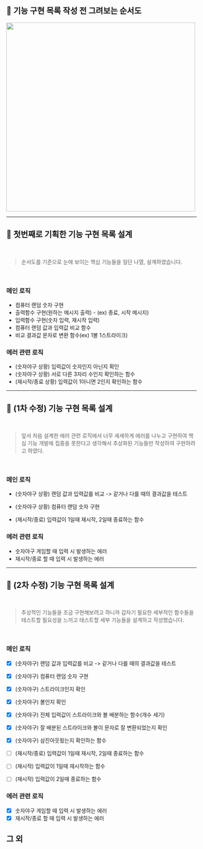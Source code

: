 ## 🚀 기능 구현 목록 작성 전 그려보는 순서도

<img height = "500px" src = "https://user-images.githubusercontent.com/78203399/199640064-aa23b782-a396-4f09-85e8-f99ccab57730.png" />

---

## 🚀 첫번째로 기획한 기능 구현 목록 설계

<br />

> 순서도를 기준으로 눈에 보이는 핵심 기능들을 일단 나열, 설계하였습니다.

<br />

### 메인 로직

- 컴퓨터 랜덤 숫자 구현
- 출력함수 구현(원하는 메시지 출력) - (ex) 종료, 시작 메시지)
- 입력함수 구현(숫자 입력, 재시작 입력)
- 컴퓨터 랜덤 값과 입력값 비교 함수
- 비교 결과값 문자로 변환 함수(ex) 1볼 1스트라이크)

### 에러 관련 로직

- (숫자야구 상황) 입력값이 숫자인지 아닌지 확인
- (숫자야구 상황) 서로 다른 3자리 수인지 확인하는 함수
- (재시작/종료 상황) 입력값이 1아니면 2인지 확인하는 함수

---

## 🚀 (1차 수정) 기능 구현 목록 설계

<br />

> 앞서 처음 설계한 에러 관련 로직에서 너무 세세하게 에러를 나누고 구현하여 핵심 기능 개발에 집중을 못한다고 생각해서 추상화된 기능들만 작성하여 구현하려고 하였다.

<br />

### 메인 로직

- (숫자야구 상황) 랜덤 값과 입력값를 비교 -> 같거나 다를 때의 결과값을 테스트
- (숫자야구 상황) 컴퓨터 랜덤 숫자 구현

- (재시작/종료) 입력값이 1일때 재시작, 2일때 종료하는 함수

### 에러 관련 로직

- 숫자야구 게임할 때 입력 시 발생하는 에러
- 재시작/종료 할 때 입력 시 발생하는 에러

---

## 🚀 (2차 수정) 기능 구현 목록 설계

<br />

> 추상적인 기능들을 조금 구현해보려고 하니까 갑자기 필요한 세부적인 함수들을 테스트할 필요성을 느끼고
> 테스트할 세부 기능들을 설계하고 작성했습니다.

<br />

### 메인 로직

- [x] (숫자야구) 랜덤 값과 입력값를 비교 -> 같거나 다를 때의 결과값을 테스트
- [x] (숫자야구) 컴퓨터 랜덤 숫자 구현
- [x] (숫자야구) 스트라이크인지 확인
- [x] (숫자야구) 볼인지 확인
- [x] (숫자야구) 전체 입력값이 스트라이크와 볼 배분하는 함수(개수 세기)
- [x] (숫자야구) 잘 배분된 스트라이크와 볼이 문자로 잘 변환되었는지 확인
- [x] (숫자야구) 삼진아웃됬는지 확인하는 함수

- [ ] (재시작/종료) 입력값이 1일때 재시작, 2일때 종료하는 함수
- [ ] (재시작) 입력값이 1일때 재시작하는 함수
- [ ] (재시작) 입력값이 2일때 종료하는 함수

### 에러 관련 로직

- [x] 숫자야구 게임할 때 입력 시 발생하는 에러
- [x] 재시작/종료 할 때 입력 시 발생하는 에러

## 그 외
